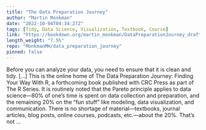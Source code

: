 ```yaml
---
title: "The Data Preparation Journey"
author: "Martin Monkman"
date: "2022-10-04T04:34:27Z"
tags: [Tidy, Data Science, Visualization, Textbook, Course]
link: "https://bookdown.org/martin_monkman/DataPreparationJourney_draft/"
length_weight: "7.5%"
repo: "MonkmanMH/data_preparation_journey"
pinned: false
---
```


Before you can analyze your data, you need to ensure that it is clean and tidy. [...] This is the online home of The Data Preparation Journey: Finding Your Way With R, a forthcoming book published with CRC Press as part of The R Series. It is routinely noted that the Pareto principle applies to data science—80% of one’s time is spent on data collection and preparation, and the remaining 20% on the “fun stuff” like modeling, data visualization, and communication. There is no shortage of material—textbooks, journal articles, blog posts, online courses, podcasts, etc.—about the 20%. That’s not ...
